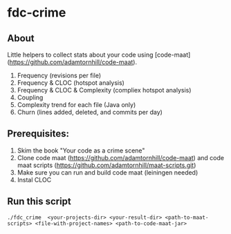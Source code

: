# fdc-crime
## About
Little helpers to collect stats about your code using [code-maat] (https://github.com/adamtornhill/code-maat).

1. Frequency (revisions per file)
2. Frequency & CLOC (hotspot analysis)
3. Frequency & CLOC & Complexity (compliex hotspot analysis)
4. Coupling
5. Complexity trend for each file (Java only)
6. Churn (lines added, deleted, and commits per day)

## Prerequisites:
1. Skim the book "Your code as a crime scene"
2. Clone code maat (https://github.com/adamtornhill/code-maat) and code maat scripts (https://github.com/adamtornhill/maat-scripts.git)
3. Make sure you can run and build code maat (leiningen needed)
4. Instal CLOC

## Run this script
```
./fdc_crime  <your-projects-dir> <your-result-dir> <path-to-maat-scripts> <file-with-project-names> <path-to-code-maat-jar>
```
